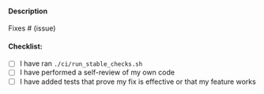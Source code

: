 #### Description

<!-- Please include a summary of the change and which issue is fixed. -->

Fixes # (issue)

#### Checklist:

- [ ] I have ran `./ci/run_stable_checks.sh`
- [ ] I have performed a self-review of my own code
- [ ] I have added tests that prove my fix is effective or that my feature works

<!-- Testing instructions -->
<!-- Check out the link below on how to setup and run tests -->
<!-- https://github.com/yewstack/yew/blob/master/CONTRIBUTING.md#test -->
<!-- If you're not sure how to test, let us know and we can provide guidance :) -->

<!-- Benchmark instructions -->
<!-- 1. Fork and clone https://github.com/yewstack/js-framework-benchmark -->
<!-- 2. Update `frameworks/yew/Cargo.toml` with your fork of Yew and the branch for this PR -->
<!-- 3. Open a new PR with your `Cargo.toml` changes -->
<!-- 4. Paste a link to the benchmark results: -->
<!-- - [ ] I have opened a PR against https://github.com/yewstack/js-framework-benchmark -->
